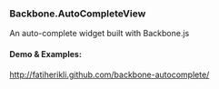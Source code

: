 ### Backbone.AutoCompleteView

An auto-complete widget built with Backbone.js

#### Demo & Examples:

<http://fatiherikli.github.com/backbone-autocomplete/>
